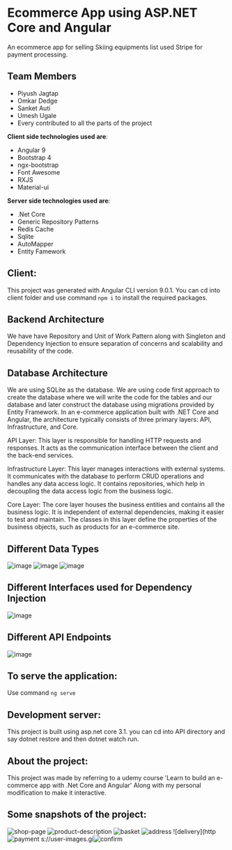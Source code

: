 # Ecommerce App using ASP.NET Core and Angular

An ecommerce app for selling Skiing equipments list used Stripe for payment processing.

**Team Members**
---
* Piyush Jagtap
* Omkar Dedge
* Sanket Auti
* Umesh Ugale
* Every contributed to all the parts of the project

**Client side technologies used are**:
* Angular 9
* Bootstrap 4
* ngx-bootstrap
* Font Awesome
* RXJS
* Material-ui

**Server side technologies used are**:
* .Net Core
* Generic Repository Patterns
* Redis Cache
* Sqlite
* AutoMapper
* Entity Famework

**Client**:
---
This project was generated with Angular CLI version 9.0.1. You can cd into client folder and 
use command `npm i` to install the required packages.

**Backend Architecture**
---
We have have Repository and Unit of Work Pattern along with Singleton and Dependency Injection to ensure separation of concerns and scalability and reusability of the code.

**Database Architecture**
---
We are using SQLite as the database. We are using code first approach to create the database where we will write the code for the tables and our database and later 
construct the database using migrations provided by Entity Framework.
In an e-commerce application built with .NET Core and Angular, the architecture typically consists of three primary layers: API, Infrastructure, and Core.

API Layer: This layer is responsible for handling HTTP requests and responses. It acts as the communication interface between the client and the back-end services.

Infrastructure Layer: This layer manages interactions with external systems. It communicates with the database to perform CRUD operations and handles any data access logic. It contains repositories, which help in decoupling the data access logic from the business logic.

Core Layer: The core layer houses the business entities and contains all the business logic. It is independent of external dependencies, making it easier to test and maintain. The classes in this layer define the properties of the business objects, such as products for an e-commerce site.

**Different Data Types**
---
![image](https://github.com/user-attachments/assets/c5062649-d202-49b1-84e5-ae6d521d4c66)
![image](https://github.com/user-attachments/assets/9f93ea98-6023-40fd-b691-29cbba6894dd)
![image](https://github.com/user-attachments/assets/6993e6df-e8d0-4d30-83e4-136d0bff5a3b)

**Different Interfaces used for Dependency Injection**
---
![image](https://github.com/user-attachments/assets/8320c152-2191-4dee-acba-98bd3aa6185d)

**Different API Endpoints**
---
![image](https://github.com/user-attachments/assets/fcaaaf31-a420-4901-8a2d-7ec6cd616b5c)


**To serve the application**: 
---
Use command   `ng serve`

**Development server**:
---
This project is built using asp.net core 3.1. you can cd into API directory and say dotnet restore and then dotnet watch run.

**About the project**:
---
This project was made by referring to a udemy course 'Learn to build an e-commerce app with .Net Core and Angular'
Along with my personal modification to make it interactive.

**Some snapshots of the project**:
---


![shop-page](https://user-images.githubusercontent.com/49496878/137600664-4233056f-94bd-4415-8e7f-3af0dd914ebb.png)
![product-description](https://user-images.githubusercontent.com/49496878/137600676-926b9116-6c95-4bd7-986b-f69c353588ac.png)
![basket](https://user-images.githubusercontent.com/49496878/137600680-7934ec04-b721-4b1a-8878-945fd6c82637.png)
![address](https://user-images.githubusercontent.com/49496878/137600686-bbf40cc9-5fd9-424d-8289-ef4d2a5ffe90.png)
![delivery](http![payment](https://user-images.githubusercontent.com/49496878/137600694-4881cb67-1810-41b4-be16-26ec4c497284.png)
s://user-images.gi![confirm](https://user-images.githubusercontent.com/49496878/137600696-a5448ec1-3d66-4e53-a2be-7d31c07229f8.png)


